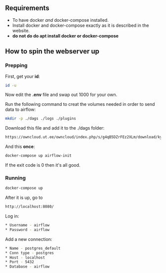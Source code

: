 ## Requirements

* To have docker *and* docker-compose installed.
* Install docker and docker-compose exactly as it is described in the website.
* **do not do do apt install docker or docker-compose**

## How to spin the webserver up

### Prepping

First, get your **id**:
```sh
id -u
```

Now edit the **.env** file and swap out 1000 for your own.

Run the following command to creat the volumes needed in order to send data to airflow:
```sh
mkdir -p ./dags ./logs ./plugins
```

Download this file and add it to the ./dags folder:

```sh
https://owncloud.ut.ee/owncloud/index.php/s/g4qB5DZrFEz2XLm/download/kym.json
```

And this **once**:

```sh
docker-compose up airflow-init
```
If the exit code is 0 then it's all good.

### Running

```sh
docker-compose up
```

After it is up, go to
```sh
http://localhost:8080/
```
Log in:
```sh
* Username - airflow
* Password - airflow
```

Add a new connection:
```sh
* Name - postgres_default
* Conn type - postgres
* Host - localhost
* Port - 5432
* Database - airflow
```
